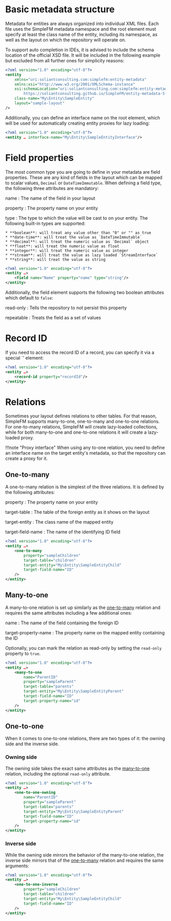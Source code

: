 # Basic metadata structure

Metadata for entities are always organized into individual XML files. Each file uses the SimpleFM metadata namespace and
the root element must specify at least the class name of the entity, including its namespace, as well as the layout on
which the repository will operate on.

To support auto completion in IDEs, it is advised to include the schema location of the official XSD file. It will be
included in the following example but excluded from all further ones for simplicity reasons:

```xml
<?xml version="1.0" encoding="utf-8"?>
<entity
    xmlns="uri:soliantconsulting.com:simplefm:entity-metadata"
    xmlns:xsi="http://www.w3.org/2001/XMLSchema-instance"
    xsi:schemaLocation="uri:soliantconsulting.com:simplefm:entity-metadata
        https://soliantconsulting.github.io/SimpleFM/entity-metadata-5-0.xsd"
    class-name="My\Entity\SampleEntity"
    layout="sample-layout"
/>
```

Additionally, you can define an interface name on the root element, which will be used for automatically creating entity
proxies for lazy loading:

```xml
<?xml version="1.0" encoding="utf-8"?>
<entity … interface-name="My\Entity\SampleEntityInterface"/>
```

# Field properties

The most common type you are going to define in your metadata are field properties. These are any kind of fields in the
layout which can be mapped to scalar values, `Decimal` or `DateTimeImmutable`. When defining a field type, the following
three attributes are mandatory:

name
:   The name of the field in your layout

property
:   The property name on your entity

type
:   The type to which the value will be cast to on your entity. The following built-in types are supported:

    * **boolean**: will treat any value other than "0" or "" as true
    * **date-time**: will treat the value as `DateTimeImmutable`
    * **decimal**: will treat the numeric value as `Decimal` object
    * **float**: will treat the numeric value as float
    * **integer**: will treat the numeric value as integer
    * **stream**: will treat the value as lazy loaded `StreamInterface`
    * **string**: will treat the value as string

```xml
<?xml version="1.0" encoding="utf-8"?>
<entity …>
    <field name="Name" property="name" type="string"/>
</entity>
```

Additionally, the field element supports the following two boolean attributes which default to `false`:

read-only
:   Tells the repository to not persist this property

repeatable
:   Treats the field as a set of values

# Record ID

If you need to access the record ID of a record, you can specify it via a special `<record-id/>' element:

```xml
<?xml version="1.0" encoding="utf-8"?>
<entity …>
    <record-id property="recordId"/>
</entity>
```

# Relations

Sometimes your layout defines relations to other tables. For that reason, SimpleFM supports many-to-one, one-to-many and
one-to-one relations. For one-to-many relations, SimpleFM will create lazy-loaded collections, while for both
many-to-one and one-to-one relations it will create a lazy-loaded proxy.

!!!note "Proxy interface"
    When using any to-one relation, you need to define an interface name on the target entity's metadata, so that the
    repository can create a proxy for it.

## One-to-many

A one-to-many relation is the simplest of the three relations. It is defined by the following attributes:

property
:   The property name on your entity

target-table
:   The table of the foreign entity as it shows on the layout

target-entity
:   The class name of the mapped entity

target-field-name
:   The name of the identifying ID field

```xml
<?xml version="1.0" encoding="utf-8"?>
<entity …>
    <one-to-many
        property="sampleChildren"
        target-table="children"
        target-entity="My\Entity\SampleEntityChild"
        target-field-name="ID"
    />
</entity>
```

## Many-to-one

A many-to-one relation is set up similarly as the [one-to-many](#one-to-many) relation and requires the same attributes including a few
additional ones:

name
:   The name of the field containing the foreign ID

target-property-name
:   The property name on the mapped entity containing the ID

Optionally, you can mark the relation as read-only by setting the `read-only` property to `true`.

```xml
<?xml version="1.0" encoding="utf-8"?>
<entity …>
    <many-to-one
        name="ParentID"
        property="sampleParent"
        target-table="parents"
        target-entity="My\Entity\SampleEntityParent"
        target-field-name="ID"
        target-property-name="id"
    />
</entity>
```

## One-to-one

When it comes to one-to-one relations, there are two types of it: the owning side and the inverse side.

### Owning side

The owning side takes the exact same attributes as the [many-to-one](#many-to-one) relation, including the optional
`read-only` attribute.

```xml
<?xml version="1.0" encoding="utf-8"?>
<entity …>
    <one-to-one-owning
        name="ParentID"
        property="sampleParent"
        target-table="parents"
        target-entity="My\Entity\SampleEntityParent"
        target-field-name="ID"
        target-property-name="id"
    />
</entity>
```

### Inverse side

While the owning side mirrors the behavior of the many-to-one relation, the inverse side mirrors that of the
[one-to-many](#one-to-many) relation and requires the same arguments:

```xml
<?xml version="1.0" encoding="utf-8"?>
<entity …>
    <one-to-one-inverse
        property="sampleChildren"
        target-table="children"
        target-entity="My\Entity\SampleEntityChild"
        target-field-name="ID"
    />
</entity>
```
